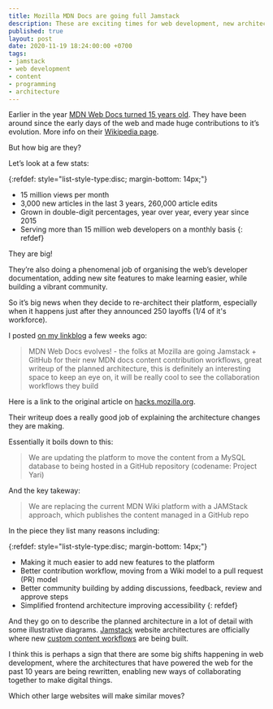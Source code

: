 ```yaml
---
title: Mozilla MDN Docs are going full Jamstack
description: These are exciting times for web development, new architectures are being developed to foster collaboration on content sites. This article discusses the recent announcement that MDN Docs, the biggest and most popular documentation site for web development is being updated to have a modern Jamstack architecture
published: true
layout: post
date: 2020-11-19 18:24:00:00 +0700
tags:
- jamstack
- web development
- content
- programming
- architecture
---
```

Earlier in the year [MDN Web Docs turned 15 years old](https://hacks.mozilla.org/2020/07/mdn-web-docs-15-years-young). They have been around since the early days of the web and made huge contributions to it’s evolution. More info on their [Wikipedia page](https://en.m.wikipedia.org/wiki/MDN_Web_Docs).

But how big are they? 

Let’s look at a few stats:

{:refdef: style="list-style-type:disc; margin-bottom: 14px;"}
- 15 million views per month
- 3,000 new articles in the last 3 years, 260,000 article edits
- Grown in double-digit percentages, year over year, every year since 2015
- Serving more than 15 million web developers on a monthly basis
{: refdef}

They are big! 

They’re also doing a phenomenal job of organising the web’s developer documentation, adding new site features to make learning easier, while building a vibrant community.

So it’s big news when they decide to re-architect their platform, especially when it happens just after they announced 250 layoffs (1/4 of it's workforce).

I posted [on my linkblog](https://links.markjgsmith.com/archives/html/2020/11/#2November2020 ) a few weeks ago:

> MDN Web Docs evolves! - the folks at Mozilla are going Jamstack + GitHub for their new MDN docs content contribution workflows, great writeup of the planned architecture, this is definitely an interesting space to keep an eye on, it will be really cool to see the collaboration workflows they build

Here is a link to the original article on [hacks.mozilla.org](https://hacks.mozilla.org/2020/10/mdn-web-docs-evolves-lowdown-on-the-upcoming-new-platform).

Their writeup does a really good job of explaining the architecture changes they are making. 

Essentially it boils down to this:

> We are updating the platform to move the content from a MySQL database to being hosted in a GitHub repository (codename: Project Yari)

And the key takeway:

> We are replacing the current MDN Wiki platform with a JAMStack approach, which publishes the content managed in a GitHub repo

In the piece they list many reasons including:

{:refdef: style="list-style-type:disc; margin-bottom: 14px;"}
- Making it much easier to add new features to the platform
- Better contribution workflow, moving from a Wiki model to a pull request (PR) model
- Better community building by adding discussions, feedback, review and approve steps
- Simplified frontend architecture improving accessibility
{: refdef}

And they go on to describe the planned architecture in a lot of detail with some illustrative diagrams. [Jamstack](https://jamstack.org) website architectures are officially where new [custom content workflows](https://blog.markjgsmith.com/2020/10/30/github-actions-for-custom-content-workflows.html ) are being built. 

I think this is perhaps a sign that there are some big shifts happening in web development, where the architectures that have powered the web for the past 10 years are being rewritten, enabling new ways of collaborating together to make digital things. 

Which other large websites will make similar moves?
